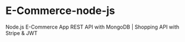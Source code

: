 # E-Commerce-node-js
Node.js E-Commerce App REST API with MongoDB | Shopping API with Stripe &amp; JWT
